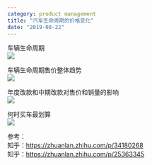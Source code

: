 ```yaml
---
category: product management
title: "汽车生命周期的价格变化"
date: "2019-08-22"
---
```


车辆生命周期  
![](https://i.imgur.com/laThYoR.jpg)

车辆生命周期售价整体趋势  
![](https://i.imgur.com/4d3pHD2.jpg)

年度改款和中期改款对售价和销量的影响  
![](https://i.imgur.com/kp8CMK2.jpg)

何时买车最划算  
![](https://i.imgur.com/rw3TKDG.jpg)

参考：  
知乎：https://zhuanlan.zhihu.com/p/34180268  
知乎：https://zhuanlan.zhihu.com/p/25363345
